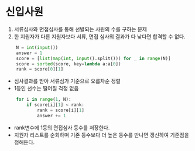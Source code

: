 # 신입사원

1. 서류심사와 면접심사를 통해 선발되는 사원의 수를 구하는 문제
2. 한 지원자가 다른 지원자보다 서류, 면접 심사의 결과가 다 낮다면 합격할 수 없다.

```python
    N = int(input())
    answer = 1
    score = [list(map(int, input().split())) for _ in range(N)]
    score = sorted(score, key=lambda a:a[0])
    rank = score[0][1]
```
- 심사결과를 받아 서류심가 기준으로 오름차순 정렬
- 1등인 선수는 떨어질 걱정 없음

```python
    for i in range(1, N):
        if score[i][1] < rank:
            rank = score[i][1]
            answer += 1
```
- rank변수에 1등의 면접심사 등수를 저장한다.
- 지원자 리스트를 순회하며 기존 등수보다 더 높은 등수를 만나면 갱신하여 기준점을 정해둔다. 